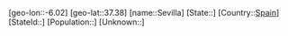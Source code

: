 ﻿---
location: [37.38,-6.02]
type: City
tags:
- geo/City


SpocWebEntityId: 34224
isDeleted: false
confidential: public

---
[geo-lon::-6.02]
[geo-lat::37.38]
[name::Sevilla]
[State::]
[Country::[Spain](geo/Continent/Europe/Spain.md)]
[StateId::]
[Population::]
[Unknown::]

